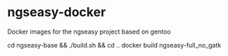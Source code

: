 # ngseasy-docker
Docker images for the ngseasy project based on gentoo

cd ngseasy-base && ./build.sh && cd ..
docker build ngseasy-full_no_gatk
